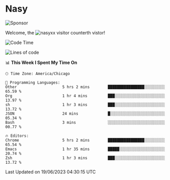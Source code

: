 # Nasy

<!--
<p align="center">
<img height="200" src="https://github-readme-stats.vercel.app/api?username=nasyxx&count_private=true&show_icons=true&theme=dracula&include_all_commits=true"/>
<img height="200" src="https://github-readme-stats.vercel.app/api/top-langs/?username=nasyxx&theme=dracula&hide=html,jupyter+notebook&count_private=true&show_icons=true"/>
</p>

  
----------------
-->

![Sponsor](https://img.shields.io/static/v1.svg?label=Sponsor&message=%E2%9D%A4&logo=GitHub&style=flat&color=pink)
 
Welcome, the ![nasyxx visitor counter](https://count.getloli.com/get/@nasyxx?theme=rule34)th vistor!
 
<!--START_SECTION:waka-->
![Code Time](http://img.shields.io/badge/Code%20Time-3%2C572%20hrs%2052%20mins-blue)

![Lines of code](https://img.shields.io/badge/From%20Hello%20World%20I%27ve%20Written-6.3%20million%20lines%20of%20code-blue)

📊 **This Week I Spent My Time On** 

```text
🕑︎ Time Zone: America/Chicago

💬 Programming Languages: 
Other                    5 hrs 2 mins        ████████████████░░░░░░░░░   65.59 % 
Org                      1 hr 4 mins         ███░░░░░░░░░░░░░░░░░░░░░░   13.97 % 
sh                       1 hr 3 mins         ███░░░░░░░░░░░░░░░░░░░░░░   13.72 % 
JSON                     24 mins             █░░░░░░░░░░░░░░░░░░░░░░░░   05.34 % 
Bash                     3 mins              ░░░░░░░░░░░░░░░░░░░░░░░░░   00.77 % 

🔥 Editors: 
Chrome                   5 hrs 2 mins        ████████████████░░░░░░░░░   65.54 % 
Emacs                    1 hr 35 mins        █████░░░░░░░░░░░░░░░░░░░░   20.74 % 
Zsh                      1 hr 3 mins         ███░░░░░░░░░░░░░░░░░░░░░░   13.72 % 
```


 Last Updated on 19/06/2023 04:30:15 UTC
<!--END_SECTION:waka-->

<!-- ![visitors](https://visitor-badge.laobi.icu/badge?page_id=nasyxx.nasyxx) -->
